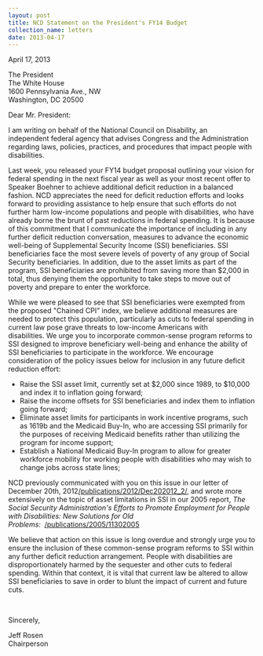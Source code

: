 ```yaml
---
layout: post
title: NCD Statement on the President's FY14 Budget
collection_name: letters
date: 2013-04-17
---
```

April 17, 2013

The President\
The White House\
1600 Pennsylvania Ave., NW\
Washington, DC 20500

Dear Mr. President: 

I am writing on behalf of the National Council on Disability, an independent federal agency that advises Congress and the Administration regarding laws, policies, practices, and procedures that impact people with disabilities.

Last week, you released your FY14 budget proposal outlining your vision for federal spending in the next fiscal year as well as your most recent offer to Speaker Boehner to achieve additional deficit reduction in a balanced fashion. NCD appreciates the need for deficit reduction efforts and looks forward to providing assistance to help ensure that such efforts do not further harm low-income populations and people with disabilities, who have already borne the brunt of past reductions in federal spending. It is because of this commitment that I communicate the importance of including in any further deficit reduction conversation, measures to advance the economic well-being of Supplemental Security Income (SSI) beneficiaries. SSI beneficiaries face the most severe levels of poverty of any group of Social Security beneficiaries. In addition, due to the asset limits as part of the program, SSI beneficiaries are prohibited from saving more than $2,000 in total, thus denying them the opportunity to take steps to move out of poverty and prepare to enter the workforce.

While we were pleased to see that SSI beneficiaries were exempted from the proposed "Chained CPI" index, we believe additional measures are needed to protect this population, particularly as cuts to federal spending in current law pose grave threats to low-income Americans with disabilities. We urge you to incorporate common-sense program reforms to SSI designed to improve beneficiary well-being and enhance the ability of SSI beneficiaries to participate in the workforce. We encourage consideration of the policy issues below for inclusion in any future deficit reduction effort:

* Raise the SSI asset limit, currently set at $2,000 since 1989, to $10,000 and index it to inflation going forward;
* Raise the income offsets for SSI beneficiaries and index them to inflation going forward;
* Eliminate asset limits for participants in work incentive programs, such as 1619b and the Medicaid Buy-In, who are accessing SSI primarily for the purposes of receiving Medicaid benefits rather than utilizing the program for income support;
* Establish a National Medicaid Buy-In program to allow for greater workforce mobility for working people with disabilities who may wish to change jobs across state lines;

NCD previously communicated with you on this issue in our letter of December 20th, 2012[/publications/2012/Dec202012_2/](https://ncd.gov/publications/2012/Dec202012_2/), and wrote more extensively on the topic of asset limitations in SSI in our 2005 report, *The Social Security Administration's Efforts to Promote Employment for People with Disabilities: New Solutions for Old Problems:*  [/publications/2005/11302005](https://ncd.gov/publications/2005/11302005)

We believe that action on this issue is long overdue and strongly urge you to ensure the inclusion of these common-sense program reforms to SSI within any further deficit reduction arrangement. People with disabilities are disproportionately harmed by the sequester and other cuts to federal spending. Within that context, it is vital that current law be altered to allow SSI beneficiaries to save in order to blunt the impact of current and future cuts.

 

Sincerely,

Jeff Rosen\
Chairperson